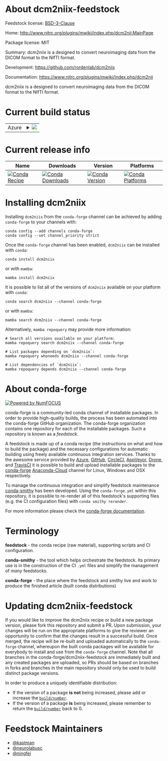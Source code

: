 About dcm2niix-feedstock
========================

Feedstock license: [BSD-3-Clause](https://github.com/conda-forge/dcm2niix-feedstock/blob/main/LICENSE.txt)

Home: http://www.nitrc.org/plugins/mwiki/index.php/dcm2nii:MainPage

Package license: MIT

Summary: dcm2niix is a designed to convert neuroimaging data from the DICOM format to the NIfTI format.

Development: https://github.com/rordenlab/dcm2niix

Documentation: https://www.nitrc.org/plugins/mwiki/index.php/dcm2nii

dcm2niix is a designed to convert neuroimaging data from the DICOM format to the NIfTI format.

Current build status
====================


<table>
    
  <tr>
    <td>Azure</td>
    <td>
      <details>
        <summary>
          <a href="https://dev.azure.com/conda-forge/feedstock-builds/_build/latest?definitionId=226&branchName=main">
            <img src="https://dev.azure.com/conda-forge/feedstock-builds/_apis/build/status/dcm2niix-feedstock?branchName=main">
          </a>
        </summary>
        <table>
          <thead><tr><th>Variant</th><th>Status</th></tr></thead>
          <tbody><tr>
              <td>linux_64</td>
              <td>
                <a href="https://dev.azure.com/conda-forge/feedstock-builds/_build/latest?definitionId=226&branchName=main">
                  <img src="https://dev.azure.com/conda-forge/feedstock-builds/_apis/build/status/dcm2niix-feedstock?branchName=main&jobName=linux&configuration=linux%20linux_64_" alt="variant">
                </a>
              </td>
            </tr><tr>
              <td>osx_64</td>
              <td>
                <a href="https://dev.azure.com/conda-forge/feedstock-builds/_build/latest?definitionId=226&branchName=main">
                  <img src="https://dev.azure.com/conda-forge/feedstock-builds/_apis/build/status/dcm2niix-feedstock?branchName=main&jobName=osx&configuration=osx%20osx_64_" alt="variant">
                </a>
              </td>
            </tr><tr>
              <td>osx_arm64</td>
              <td>
                <a href="https://dev.azure.com/conda-forge/feedstock-builds/_build/latest?definitionId=226&branchName=main">
                  <img src="https://dev.azure.com/conda-forge/feedstock-builds/_apis/build/status/dcm2niix-feedstock?branchName=main&jobName=osx&configuration=osx%20osx_arm64_" alt="variant">
                </a>
              </td>
            </tr><tr>
              <td>win_64</td>
              <td>
                <a href="https://dev.azure.com/conda-forge/feedstock-builds/_build/latest?definitionId=226&branchName=main">
                  <img src="https://dev.azure.com/conda-forge/feedstock-builds/_apis/build/status/dcm2niix-feedstock?branchName=main&jobName=win&configuration=win%20win_64_" alt="variant">
                </a>
              </td>
            </tr>
          </tbody>
        </table>
      </details>
    </td>
  </tr>
</table>

Current release info
====================

| Name | Downloads | Version | Platforms |
| --- | --- | --- | --- |
| [![Conda Recipe](https://img.shields.io/badge/recipe-dcm2niix-green.svg)](https://anaconda.org/conda-forge/dcm2niix) | [![Conda Downloads](https://img.shields.io/conda/dn/conda-forge/dcm2niix.svg)](https://anaconda.org/conda-forge/dcm2niix) | [![Conda Version](https://img.shields.io/conda/vn/conda-forge/dcm2niix.svg)](https://anaconda.org/conda-forge/dcm2niix) | [![Conda Platforms](https://img.shields.io/conda/pn/conda-forge/dcm2niix.svg)](https://anaconda.org/conda-forge/dcm2niix) |

Installing dcm2niix
===================

Installing `dcm2niix` from the `conda-forge` channel can be achieved by adding `conda-forge` to your channels with:

```
conda config --add channels conda-forge
conda config --set channel_priority strict
```

Once the `conda-forge` channel has been enabled, `dcm2niix` can be installed with `conda`:

```
conda install dcm2niix
```

or with `mamba`:

```
mamba install dcm2niix
```

It is possible to list all of the versions of `dcm2niix` available on your platform with `conda`:

```
conda search dcm2niix --channel conda-forge
```

or with `mamba`:

```
mamba search dcm2niix --channel conda-forge
```

Alternatively, `mamba repoquery` may provide more information:

```
# Search all versions available on your platform:
mamba repoquery search dcm2niix --channel conda-forge

# List packages depending on `dcm2niix`:
mamba repoquery whoneeds dcm2niix --channel conda-forge

# List dependencies of `dcm2niix`:
mamba repoquery depends dcm2niix --channel conda-forge
```


About conda-forge
=================

[![Powered by
NumFOCUS](https://img.shields.io/badge/powered%20by-NumFOCUS-orange.svg?style=flat&colorA=E1523D&colorB=007D8A)](https://numfocus.org)

conda-forge is a community-led conda channel of installable packages.
In order to provide high-quality builds, the process has been automated into the
conda-forge GitHub organization. The conda-forge organization contains one repository
for each of the installable packages. Such a repository is known as a *feedstock*.

A feedstock is made up of a conda recipe (the instructions on what and how to build
the package) and the necessary configurations for automatic building using freely
available continuous integration services. Thanks to the awesome service provided by
[Azure](https://azure.microsoft.com/en-us/services/devops/), [GitHub](https://github.com/),
[CircleCI](https://circleci.com/), [AppVeyor](https://www.appveyor.com/),
[Drone](https://cloud.drone.io/welcome), and [TravisCI](https://travis-ci.com/)
it is possible to build and upload installable packages to the
[conda-forge](https://anaconda.org/conda-forge) [Anaconda-Cloud](https://anaconda.org/)
channel for Linux, Windows and OSX respectively.

To manage the continuous integration and simplify feedstock maintenance
[conda-smithy](https://github.com/conda-forge/conda-smithy) has been developed.
Using the ``conda-forge.yml`` within this repository, it is possible to re-render all of
this feedstock's supporting files (e.g. the CI configuration files) with ``conda smithy rerender``.

For more information please check the [conda-forge documentation](https://conda-forge.org/docs/).

Terminology
===========

**feedstock** - the conda recipe (raw material), supporting scripts and CI configuration.

**conda-smithy** - the tool which helps orchestrate the feedstock.
                   Its primary use is in the construction of the CI ``.yml`` files
                   and simplify the management of *many* feedstocks.

**conda-forge** - the place where the feedstock and smithy live and work to
                  produce the finished article (built conda distributions)


Updating dcm2niix-feedstock
===========================

If you would like to improve the dcm2niix recipe or build a new
package version, please fork this repository and submit a PR. Upon submission,
your changes will be run on the appropriate platforms to give the reviewer an
opportunity to confirm that the changes result in a successful build. Once
merged, the recipe will be re-built and uploaded automatically to the
`conda-forge` channel, whereupon the built conda packages will be available for
everybody to install and use from the `conda-forge` channel.
Note that all branches in the conda-forge/dcm2niix-feedstock are
immediately built and any created packages are uploaded, so PRs should be based
on branches in forks and branches in the main repository should only be used to
build distinct package versions.

In order to produce a uniquely identifiable distribution:
 * If the version of a package **is not** being increased, please add or increase
   the [``build/number``](https://docs.conda.io/projects/conda-build/en/latest/resources/define-metadata.html#build-number-and-string).
 * If the version of a package **is** being increased, please remember to return
   the [``build/number``](https://docs.conda.io/projects/conda-build/en/latest/resources/define-metadata.html#build-number-and-string)
   back to 0.

Feedstock Maintainers
=====================

* [@kastman](https://github.com/kastman/)
* [@neurolabusc](https://github.com/neurolabusc/)
* [@ningfei](https://github.com/ningfei/)

